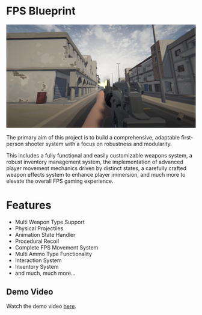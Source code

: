 # FPS Blueprint
![Project Screenshot](Images/Screenshot.png)

The primary aim of this project is to build a comprehensive, adaptable first-person shooter system with a focus on robustness and modularity. 

This includes a fully functional and easily customizable weapons system, a robust inventory management system, the implementation of advanced player movement mechanics driven by distinct states, a carefully crafted weapon effects system to enhance player immersion, and much more to elevate the overall FPS gaming experience.

# Features
- Multi Weapon Type Support
- Physical Projectiles
- Animation State Handler
- Procedural Recoil
- Complete FPS Movement System
- Multi Ammo Type Functionality
- Interaction System
- Inventory System
- and much, much more...

## Demo Video

Watch the demo video [here](https://www.youtube.com/watch?v=wOqnevJ0jyI).
